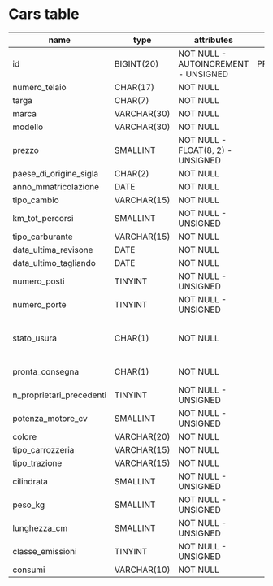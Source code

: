 # Cars table

| name                     | type        | attributes                          | key     | note                                             |
| ------------------------ | ----------- | ----------------------------------- | ------- | ------------------------------------------------ |
| id                       | BIGINT(20)  | NOT NULL - AUTOINCREMENT - UNSIGNED | PRIMARY |                                                  |
| numero_telaio            | CHAR(17)    | NOT NULL                            |         |                                                  |
| targa                    | CHAR(7)     | NOT NULL                            |         |                                                  |
| marca                    | VARCHAR(30) | NOT NULL                            |         |                                                  |
| modello                  | VARCHAR(30) | NOT NULL                            |         |                                                  |
| prezzo                   | SMALLINT    | NOT NULL - FLOAT(8, 2) - UNSIGNED   |         |                                                  |
| paese_di_origine_sigla   | CHAR(2)     | NOT NULL                            |         |                                                  |
| anno_mmatricolazione     | DATE        | NOT NULL                            |         |                                                  |
| tipo_cambio              | VARCHAR(15) | NOT NULL                            |         |                                                  |
| km_tot_percorsi          | SMALLINT    | NOT NULL - UNSIGNED                 |         |                                                  |
| tipo_carburante          | VARCHAR(15) | NOT NULL                            |         |                                                  |
| data_ultima_revisone     | DATE        | NOT NULL                            |         |                                                  |
| data_ultimo_tagliando    | DATE        | NOT NULL                            |         |                                                  |
| numero_posti             | TINYINT     | NOT NULL - UNSIGNED                 |         |                                                  |
| numero_porte             | TINYINT     | NOT NULL - UNSIGNED                 |         |                                                  |
| stato_usura              | CHAR(1)     | NOT NULL                            |         | 'n'= nuovo, 'o'= ottimo, 'b'=buono, 'd'=discreto |
| pronta_consegna          | CHAR(1)     | NOT NULL                            |         | 's'= si, 'n'= no                                 |
| n_proprietari_precedenti | TINYINT     | NOT NULL - UNSIGNED                 |         |                                                  |
| potenza_motore_cv        | SMALLINT    | NOT NULL - UNSIGNED                 |         |                                                  |
| colore                   | VARCHAR(20) | NOT NULL                            |         |                                                  |
| tipo_carrozzeria         | VARCHAR(15) | NOT NULL                            |         |                                                  |
| tipo_trazione            | VARCHAR(15) | NOT NULL                            |         |                                                  |
| cilindrata               | SMALLINT    | NOT NULL - UNSIGNED                 |         |                                                  |
| peso_kg                  | SMALLINT    | NOT NULL - UNSIGNED                 |         |                                                  |
| lunghezza_cm             | SMALLINT    | NOT NULL - UNSIGNED                 |         |                                                  |
| classe_emissioni         | TINYINT     | NOT NULL - UNSIGNED                 |         |                                                  |
| consumi                  | VARCHAR(10) | NOT NULL                            |         |                                                  |
